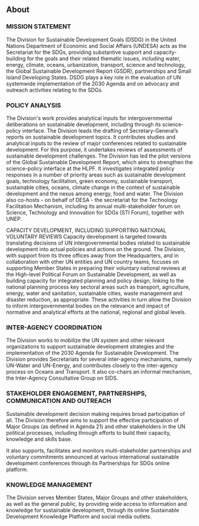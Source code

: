 ## About
### MISSION STATEMENT

The Division for Sustainable Development Goals (DSDG) in the United Nations Department of Economic and Social Affairs (UNDESA) acts as the Secretariat for the SDGs, providing substantive support and capacity-building for the goals and their related thematic issues, including water, energy, climate, oceans, urbanization, transport, science and technology, the Global Sustainable Development Report (GSDR), partnerships and Small Island Developing States. DSDG plays a key role in the evaluation of UN systemwide implementation of the 2030 Agenda and on advocacy and outreach activities relating to the SDGs.

### POLICY ANALYSIS
The Division's work provides analytical inputs for intergovernmental deliberations on sustainable development, including through its science-policy interface. The Division leads the drafting of Secretary-General’s reports on sustainable development topics. It contributes studies and analytical inputs to the review of major conferences related to sustainable development. For this purpose, it undertakes reviews of assessments of sustainable development challenges. The Division has led the pilot versions of the Global Sustainable Development Report, which aims to strengthen the science-policy interface at the HLPF. It investigates integrated policy responses in a number of priority areas such as sustainable development goals, technology facilitation, green economy, sustainable transport, sustainable cities, oceans, climate change in the context of sustainable development and the nexus among energy, food and water. The Division also co-hosts - on behalf of DESA - the secretariat for the Technology Facilitation Mechanism, including its annual multi-stakeholder forum on Science, Technology and Innovation for SDGs (STI Forum), together with UNEP.

CAPACITY DEVELOPMENT, INCLUDING SUPPORTING NATIONAL VOLUNTARY REVIEWS
Capacity development is targeted towards translating decisions of UN intergovernmental bodies related to sustainable development into actual policies and actions on the ground. The Division, with support from its three offices away from the Headquarters, and in collaboration with other UN entities and UN country teams, focuses on supporting Member States in preparing their voluntary national reviews at the High-level Political Forum on Sustainable Development, as well as building capacity for integrated planning and policy design, linking to the national planning process key sectoral areas such as transport, agriculture, energy, water and sanitation, sustainable cities, waste management and disaster reduction, as appropriate. These activities in turn allow the Division to inform intergovernmental bodies on the relevance and impact of normative and analytical efforts at the national, regional and global levels.

### INTER-AGENCY COORDINATION
The Division works to mobilize the UN system and other relevant organizations to support sustainable development strategies and the implementation of the 2030 Agenda for Sustainable Development. The Division provides Secretariats for several inter-agency mechanisms, namely UN-Water and UN-Energy, and contributes closely to the inter-agency process on Oceans and Transport. It also co-chairs an informal mechanism, the Inter-Agency Consultative Group on SIDS.

### STAKEHOLDER ENGAGEMENT, PARTNERSHIPS, COMMUNICATION AND OUTREACH
Sustainable development decision making requires broad participation of all. The Division therefore aims to support the effective participation of Major Groups (as defined in Agenda 21) and other stakeholders in the UN political processes, including through efforts to build their capacity, knowledge and skills base.

It also supports, facilitates and monitors multi-stakeholder partnerships and voluntary commitments announced at various international sustainable development conferences through its Partnerships for SDGs online platform.

### KNOWLEDGE MANAGEMENT
The Division serves Member States, Major Groups and other stakeholders, as well as the general public, by providing wide access to information and knowledge for sustainable development, through its online Sustainable Development Knowledge Platform and social media outlets.